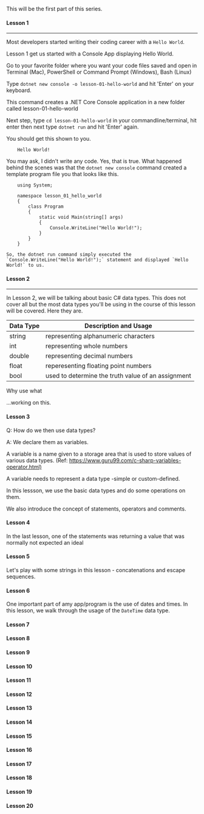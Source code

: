 This will be the first part of this series.

#### Lesson 1

-------------

Most developers started writing their coding career with a `Hello World`.

Lesson 1 get us started with a Console App displaying Hello World.

Go to your favorite folder where you want your code files saved and open in Terminal (Mac), PowerShell or Command Prompt (Windows), Bash (Linux)

Type `dotnet new console -o lesson-01-hello-world` and hit 'Enter' on your keyboard.

This command creates a .NET Core Console application in a new folder called lesson-01-hello-world

Next step, type `cd lesson-01-hello-world` in your commandline/terminal, hit enter then next type `dotnet run` and hit 'Enter' again.

You should get this shown to you.

        Hello World!

You may ask, I didn't write any code. Yes, that is true. What happened behind the scenes was that the `dotnet new console` command created a template program file you that looks like this.

        using System;

        namespace lesson_01_hello_world
        {
            class Program
            {
                static void Main(string[] args)
                {
                    Console.WriteLine("Hello World!");
                }
            }
        }

    So, the dotnet run command simply executed the `Console.WriteLine("Hello World!");` statement and displayed `Hello World!` to us.

#### Lesson 2

-------------

In Lesson 2, we will be talking about basic C# data types.
This does not cover all but the most data types you'll be using in the course of this lesson will be covered. Here they are.

Data Type | Description and Usage
----------|----------------------
string | representing alphanumeric characters
int | representing whole numbers
double | representing decimal numbers
float | reperesenting floating point numbers
bool | used to determine the truth value of an assignment

Why use what

...working on this.

#### Lesson 3

Q: How do we then use data types?

A: We declare them as variables.

A variable is a name given to a storage area that is used to store values of various data types. (Ref: <https://www.guru99.com/c-sharp-variables-operator.html)>

A variable needs to represent a data type -simple or custom-defined.

In this lessson, we use the basic data types and do some operations on them.

We also introduce the concept of statements, operators and comments.

#### Lesson 4

In the last lesson, one of the statements was returning a value that was normally not expected an ideal

#### Lesson 5

Let's play with some strings in this lesson -  concatenations and escape sequences.

#### Lesson 6

One important part of amy app/program is the use of dates and times. In this lesson, we walk through the usage of the `DateTime` data type.

#### Lesson 7

#### Lesson 8

#### Lesson 9

#### Lesson 10

#### Lesson 11

#### Lesson 12

#### Lesson 13

#### Lesson 14

#### Lesson 15

#### Lesson 16

#### Lesson 17

#### Lesson 18

#### Lesson 19

#### Lesson 20
